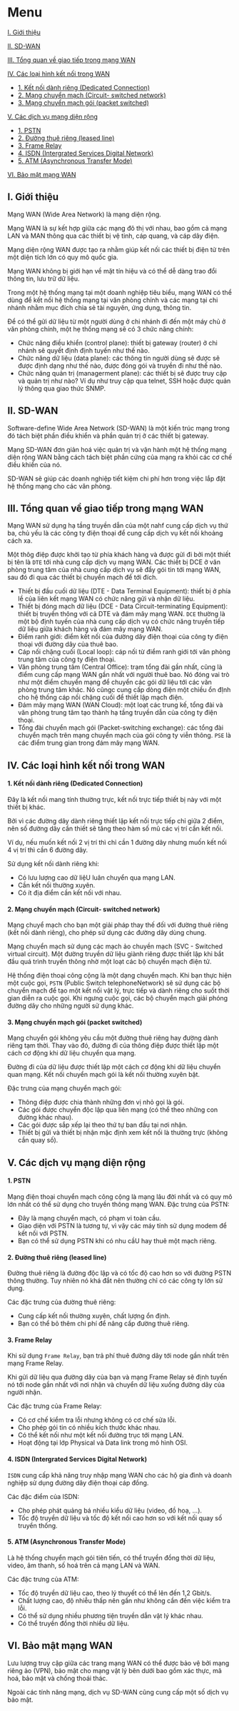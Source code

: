# Menu
[I. Giới thiệu](#gioi_thieu)

[II. SD-WAN](#sd-wan)

[III. Tổng quan về giao tiếp trong mạng WAN](#tong_quan_ve_giao_tiep_trong_mang_wan)

[IV. Các loại hình kết nối trong WAN](#cac_loai_hinh_ket_noi_trong_wan)
- [1. Kết nối dành riêng (Dedicated Connection)](#ket_noi_danh_rieng)
- [2. Mạng chuyển mạch (Circuit- switched network)](#mang_chuyen_mach)
- [3. Mạng chuyển mạch gói (packet switched)](#mang_chuyen_mach_goi)

[V. Các dịch vụ mạng diện rộng](#cac_dich_vu_mang_dien_rong)
- [1. PSTN](#pstn)
- [2. Đường thuê riêng (leased line)](#duong_thue_rieng)
- [3. Frame Relay](#frame_relay)
- [4. ISDN (Intergrated Services Digital Network)](#isdn)
- [5. ATM (Asynchronous Transfer Mode)](#atm)

[VI. Bảo mật mạng WAN](#bao_mat_mang_wan)




<a name="gioi_thieu"></a>
## I. Giới thiệu 
Mạng WAN (Wide Area Network) là mạng diện rộng.

Mạng WAN là sự kết hợp giữa các mạng đô thị với nhau, bao gồm cả mạng LAN và MAN thông qua các thiết bị vệ tinh, cáp quang, và cáp dây điện.

Mạng diện rộng WAN được tạo ra nhằm giúp kết nối các thiết bị điện tử trên một diện tích lớn có quy mô quốc gia.

Mạng WAN không bị giới hạn về mặt tín hiệu và có thể dễ dàng trao đổi thông tin, lưu trữ dữ liệu.

Trong một hệ thống mạng tại một doanh nghiệp tiêu biểu, mạng WAN có thể dùng để kết nối hệ thống mạng tại văn phòng chính và các mạng tại chi nhánh nhằm mục đích chia sẻ tài nguyên, ứng dụng, thông tin.

Để có thể gửi dữ liệu từ một người dùng ở chi nhánh đi đến một máy chủ ở văn phòng chính, một hẹ thống mạng sẽ có 3 chức năng chính:
- Chức năng điều khiển (control plane): thiết bị gateway (router) ở chi nhánh sẽ quyết định định tuyến như thế nào.
- Chức năng dữ liệu (data plane): các thông tin người dùng sẽ được sẽ được định dạng như thế nào, được đóng gói và truyền đi như thế nào.
- Chức năng quản trị (managerment plane): các thiết bị sẽ được truy cập và quản trị như nào? Ví dụ như truy cập qua telnet, SSH hoặc được quản lý thông qua giao thức SNMP.

<a name="sd-wan"></a>
## II. SD-WAN
Software-define Wide Area Network (SD-WAN) là một kiến trúc mạng trong đó tách biệt phần điều khiển và phần quản trị ở các thiết bị gateway.

Mạng SD-WAN đơn giản hoá việc quản trị và vận hành một hệ thống mạng diện rộng WAN bằng cách tách biệt phần cứng của mạng ra khỏi các cơ chế điều khiển của nó.

SD-WAN sẽ giúp các doanh nghiệp tiết kiệm chi phí hơn trong việc lắp đặt hệ thống mạng cho các văn phòng.

<a name="tong_quan_ve_giao_tiep_trong_mang_wan"></a>
## III. Tổng quan về giao tiếp trong mạng WAN
Mạng WAN sử dụng hạ tầng truyền dẫn của một nahf cung cấp dịch vụ thứ ba, chủ yếu là các công ty điện thoại để cung cấp dịch vụ kết nối khoảng cách xa.

Một thôg điệp được khởi tạo từ phía khách hàng và được gửi đi bởi một thiết bị tên là `DTE` tới nhà cung cấp dịch vụ mạng WAN. Các thiết bị DCE ở văn phòng trung tâm của nhà cung cấp dịch vụ sẽ đẩy gói tin tới mạng WAN, sau đó đi qua các thiết bị chuyển mạch để tới đích.

- Thiết bị đầu cuối dữ liệu (DTE - Data Terminal Equipment): thiết bị ở phía lề của liên kết mạng WAN có chức năng gửi và nhận dữ liệu.
- Thiết bị đóng mạch dữ liệu (DCE - Data Circuit-terminating Equipment): thiết bị truyền thông với cả DTE và đám mây mạng WAN. `DCE` thường là một bộ định tuyến của nhà cung cấp dịch vụ có chức năng truyền tiếp dữ liệu giữa khách hàng và đám mây mạng WAN.
- Điểm ranh giới: điểm kết nối của đường dây điện thoại của công ty điện thoại với đường dây của thuê bao.
- Cáp nối chặng cuối (Local loop): cáp nối từ điểm ranh giới tới văn phòng trung tâm của công ty điện thoại.
- Văn phòng trung tâm (Central Office): trạm tổng đài gần nhất, cũng là điểm cung cấp mạng WAN gần nhất với người thuê bao. Nó đóng vai trò như một điểm chuyển mạng để chuyển các gói dữ liệu tới các văn phòng trung tâm khác. Nó cũngc cung cấp dòng điện một chiều ổn đỊnh cho hệ thống cáp nối chặng cuối để thiết lập mạch điện.
- Đám mây mạng WAN (WAN Cloud): một loạt các trung kế, tổng đài và văn phòng trung tâm tạo thành hạ tầng truyền dẫn của công ty điện thoại.
- Tổng đài chuyển mạch gói (Packet-switching exchange): các tổng đài chuyển mạch trên mạng chuyển mạch của gói công ty viễn thông. `PSE` là các điểm trung gian trong đám mây mạng WAN.

<a name="ca_loai_hinh_ket_noi_trong_wan"></a>
## IV. Các loại hình kết nối trong WAN

<a name="ket_noi_danh_rieng"></a>
#### 1. Kết nối dành riêng (Dedicated Connection)
Đây là kết nối mang tính thường trực, kết nối trực tiếp thiết bị này với một thiết bị khác.

Bởi vì các đường dây dành riêng thiết lập kết nối trực tiếp chỉ giữa 2 điểm, nên số đường dây cần thiết sẽ tăng theo hàm số mũ các vị trí cần kết nối.

Ví dụ, nếu muốn kết nối 2 vị trí thì chỉ cần 1 đường dây nhưng muốn kết nối 4 vị trí thì cần 6 đường dây.

Sử dụng kết nối dành riêng khi: 
- Có lưu lượng cao dữ liệU luân chuyển qua mạng LAN.
- Cần kết nối thường xuyên.
- Có ít địa điểm cần kết nối với nhau.

<a name="mang_chuyen_mach"></a>
#### 2. Mạng chuyển mạch (Circuit- switched network)
Mạng chuyể mạch cho bạn một giải pháp thay thế đối với đường thuê riêng (kết nối dành riêng), cho phép sử dụng các đường dây dùng chung.

Mạng chuyển mạch sử dụng các mạch ảo chuyền mạch (SVC - Switched virtual circuit). Một đường truyền dữ liệu giành riêng được thiết lập khi bắt đầu quá trình truyền thông nhờ một loạt các bộ chuyển mạch điện tử.

Hệ thống điện thoại công cộng là một dạng chuyển mạch. Khi bạn thực hiện một cuộc gọi, `PSTN` (Public Switch telephoneNetwork) sẽ sử dụng các bộ chuyển mạch để tạo một kết nối vật lý, trực tiếp và dành riêng cho suốt thời gian diễn ra cuộc gọi. Khi ngưng cuộc gọi, các bộ chuyển mạch giải phóng đường dây cho những người sử dụng khác.

<a name="mang_chuyen_mach_goi"></a>
#### 3. Mạng chuyển mạch gói (packet switched)
Mạng chuyển gói không yêu cầu một đường thuê riêng hay đường dành riêng tạm thời. Thay vào đó, đường đi của thông điệp được thiết lập một cách cơ động khi dữ liệu chuyển qua mạng.

Đường đi của dữ liệu được thiết lập một cách cơ động khi dữ liệu chuyển quan mạng. Kết nối chuyển mạch gói là kết nối thường xuyên bật.

Đặc trưng của mạng chuyển mạch gói:
- Thông điệp được chia thành những đơn vị nhỏ gọi là gói.
- Các gói được chuyển độc lập qua liên mạng (có thể theo những con đường khác nhau).
- Các gói được sắp xếp lại theo thứ tự ban đầu tại nơi nhận.
- Thiết bị gửi và thiết bị nhận mặc định xem kết nối là thường trực (không cần quay số).

<a name="cac_dich_vu_mang_dien_rong"></a>
## V. Các dịch vụ mạng diện rộng

<a name="pstn"></a>
#### 1. PSTN
Mạng điện thoại chuyển mạch công cộng là mạng lâu đời nhất và có quy mô lớn nhất có thể sử dụng cho truyền thông mạng WAN. Đặc trưng của PSTN:
- Đây là mạng chuyển mạch, có phạm vi toàn cầu.
- Giao diện với PSTN là tương tự, vì vậy các máy tính sử dụng modem để kết nối với PSTN.
- Bạn có thể sử dụng PSTN khi có nhu cầU hay thuê một mạch riêng.

<a name="duong_thue_rieng"></a>
#### 2. Đường thuê riêng (leased line)
Đường thuê riêng là đường độc lập và có tốc độ cao hơn so với đường PSTN thông thường. Tuy nhiên nó khá đắt nên thường chỉ có các công ty lớn sử dụng.

Các đặc trưng của đường thuê riêng:
- Cung cấp kết nối thường xuyên, chất lượng ổn định.
- Bạn có thể bỏ thêm chi phí để nâng cấp đường thuê riêng.

<a name="frame_relay"></a>
#### 3. Frame Relay
Khi sử dụng `Frame Relay`, bạn trả phí thuê đường dây tới node gần nhất trên mạng Frame Relay.

Khi gửi dữ liệu qua đường dây của bạn và mạng Frame Relay sẽ định tuyến nó tới node gần nhất với nơi nhận và chuyển dữ liệu xuống đường dây của người nhận.

Các đặc trưng của Frame Relay:
- Có cơ chế kiểm tra lỗi nhưng không có cơ chế sửa lỗi.
- Cho phép gói tin có nhiều kích thước khác nhau.
- Có thể kết nối như một kết nối đường trục tới mạng LAN.
- Hoạt động tại lớp Physical và Data link trong mô hình OSI.

<a name="isdn"></a>
#### 4. ISDN (Intergrated Services Digital Network)
`ISDN` cung cấp khả năng truy nhập mạng WAN cho các hộ gia đình và doanh nghiệp sử dụng đường dây điện thoại cáp đồng.

Các đặc điểm của ISDN:
- Cho phép phát quảng bá nhiều kiểu dữ liệu (video, đồ hoạ, ...).
- Tốc độ truyền dữ liệu và tốc độ kết nối cao hơn so với kết nối quay số truyền thống.

<a name="atm"></a>
#### 5. ATM (Asynchronous Transfer Mode)
Là hệ thống chuyển mạch gói tiên tiến, có thể truyền đồng thời dữ liệu, video, âm thanh, số hoá trên cả mạng LAN và WAN.

Các đặc trưng của ATM:
- Tốc độ truyền dữ liệu cao, theo lý thuyết có thể lên đến 1,2 Gbit/s.
- Chất lượng cao, độ nhiễu thấp nên gần như không cần đến việc kiểm tra lỗi.
- Có thể sử dụng nhiều phương tiện truyền dẫn vật lý khác nhau.
- Có thể truyền đồng thời nhiều dữ liệu.

<a name="bao_mat"></a>
## VI. Bảo mật mạng WAN
Lưu lượng truy cập giữa các trang mạng WAN có thể được bảo vệ bởi mạng riêng ảo (VPN), bảo mật cho mạng vật lý bên dưới bao gồm xác thực, mã hoá, bảo mật và chống thoái thác.

Ngoài các tính năng mạng, dịch vụ SD-WAN cũng cung cấp một số dịch vụ bảo mật.









